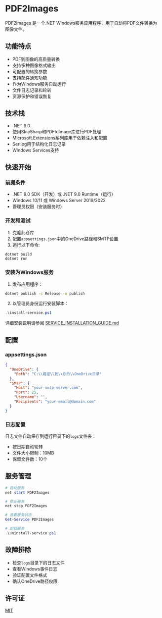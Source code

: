 # PDF2Images

PDF2Images 是一个.NET Windows服务应用程序，用于自动将PDF文件转换为图像文件。

## 功能特点

- PDF到图像的高质量转换
- 支持多种图像格式输出
- 可配置的转换参数
- 支持邮件通知功能
- 作为Windows服务自动运行
- 文件日志记录和轮转
- 资源保护和错误恢复

## 技术栈

- .NET 9.0
- 使用SkiaSharp和PDFtoImage库进行PDF处理
- Microsoft.Extensions系列库用于依赖注入和配置
- Serilog用于结构化日志记录
- Windows Services支持

## 快速开始

### 前提条件

- .NET 9.0 SDK（开发）或 .NET 9.0 Runtime（运行）
- Windows 10/11 或 Windows Server 2019/2022
- 管理员权限（安装服务时）

### 开发和测试

1. 克隆此仓库
2. 配置`appsettings.json`中的OneDrive路径和SMTP设置
3. 运行以下命令:

```bash
dotnet build
dotnet run
```

### 安装为Windows服务

1. 发布应用程序：
```bash
dotnet publish -c Release -o publish
```

2. 以管理员身份运行安装脚本：
```powershell
.\install-service.ps1
```

详细安装说明请参阅 [SERVICE_INSTALLATION_GUIDE.md](SERVICE_INSTALLATION_GUIDE.md)

## 配置

### appsettings.json

```json
{
  "OneDrive": {
    "Path": "C:\\路径\\到\\你的\\OneDrive目录"
  },
  "SMTP": {
    "Host": "your-smtp-server.com",
    "Port": 25,
    "Username": "",
    "Recipients": "your-email@domain.com"
  }
}
```

### 日志配置

日志文件自动保存到运行目录下的`logs`文件夹：
- 按日期自动轮转
- 文件大小限制：10MB
- 保留文件数：10个

## 服务管理

```powershell
# 启动服务
net start PDF2Images

# 停止服务
net stop PDF2Images

# 查看服务状态
Get-Service PDF2Images

# 卸载服务
.\uninstall-service.ps1
```

## 故障排除

- 检查`logs`目录下的日志文件
- 查看Windows事件日志
- 验证配置文件格式
- 确认OneDrive路径权限

## 许可证

[MIT](LICENSE)
